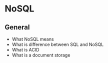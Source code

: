 <h1>NoSQL</h1>

<h2>General</h2>

<ul>
    <li>What NoSQL means</li>
    <li>What is difference between SQL and NoSQL</li>
    <li>What is ACID</li>
    <li>What is a document storage</li>
</ul>